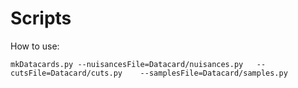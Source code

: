 Scripts
====


How to use:

    mkDatacards.py --nuisancesFile=Datacard/nuisances.py   --cutsFile=Datacard/cuts.py    --samplesFile=Datacard/samples.py 



